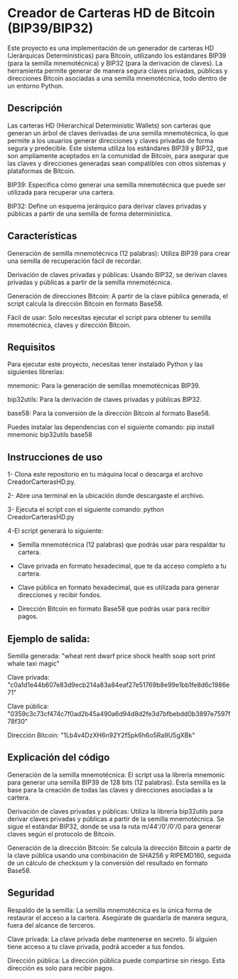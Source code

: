 # Creador de Carteras HD de Bitcoin (BIP39/BIP32)

Este proyecto es una implementación de un generador de carteras HD (Jerárquicas Determinísticas) para Bitcoin, utilizando los estándares BIP39 (para la semilla mnemotécnica) y BIP32 (para la derivación de claves). La herramienta permite generar de manera segura claves privadas, públicas y direcciones Bitcoin asociadas a una semilla mnemotécnica, todo dentro de un entorno Python.

Descripción
---------------
Las carteras HD (Hierarchical Deterministic Wallets) son carteras que generan un árbol de claves derivadas de una semilla mnemotécnica, lo que permite a los usuarios generar direcciones y claves privadas de forma segura y predecible. Este sistema utiliza los estándares BIP39 y BIP32, que son ampliamente aceptados en la comunidad de Bitcoin, para asegurar que las claves y direcciones generadas sean compatibles con otros sistemas y plataformas de Bitcoin.

BIP39: Especifica cómo generar una semilla mnemotécnica que puede ser utilizada para recuperar una cartera.

BIP32: Define un esquema jerárquico para derivar claves privadas y públicas a partir de una semilla de forma determinística.

Características
----------------
Generación de semilla mnemotécnica (12 palabras): Utiliza BIP39 para crear una semilla de recuperación fácil de recordar.

Derivación de claves privadas y públicas: Usando BIP32, se derivan claves privadas y públicas a partir de la semilla mnemotécnica.

Generación de direcciones Bitcoin: A partir de la clave pública generada, el script calcula la dirección Bitcoin en formato Base58.

Fácil de usar: Solo necesitas ejecutar el script para obtener tu semilla mnemotécnica, claves y dirección Bitcoin.

Requisitos
----------------
Para ejecutar este proyecto, necesitas tener instalado Python y las siguientes librerías:

mnemonic: Para la generación de semillas mnemotécnicas BIP39.

bip32utils: Para la derivación de claves privadas y públicas BIP32.

base58: Para la conversión de la dirección Bitcoin al formato Base58.



Puedes instalar las dependencias con el siguiente comando:
pip install mnemonic bip32utils base58


Instrucciones de uso
----------------------
1- Clona este repositorio en tu máquina local o descarga el archivo CreadorCarterasHD.py.

2- Abre una terminal en la ubicación donde descargaste el archivo.

3- Ejecuta el script con el siguiente comando:
python CreadorCarterasHD.py

4-El script generará lo siguiente:

- Semilla mnemotécnica (12 palabras) que podrás usar para respaldar tu cartera.

- Clave privada en formato hexadecimal, que te da acceso completo a tu cartera.

- Clave pública en formato hexadecimal, que es utilizada para generar direcciones y recibir fondos.

- Dirección Bitcoin en formato Base58 que podrás usar para recibir pagos.

  

Ejemplo de salida:
---------------------

Semilla generada: 
    "wheat rent dwarf price shock health soap sort print whale taxi magic"

Clave privada: 
    "c0a1d1e44b607e83d9ecb214a83a84eaf27e51769b8e99e1bb1fe8d6c1986e71"

Clave pública: 
    "0359c3c73cf474c7f0ad2b45a490a6d94d8d2fe3d7bfbebdd0b3897e7597f78f30"

Dirección Bitcoin:
    "1Lb4v4DzXH6n92Y2f5pk6h6o5Ra9U5gXBk"


Explicación del código
------------------------
Generación de la semilla mnemotécnica: El script usa la librería mnemonic para generar una semilla BIP39 de 128 bits (12 palabras). Esta semilla es la base para la creación de todas las claves y direcciones asociadas a la cartera.

Derivación de claves privadas y públicas: Utiliza la librería bip32utils para derivar claves privadas y públicas a partir de la semilla mnemotécnica. Se sigue el estándar BIP32, donde se usa la ruta m/44'/0'/0'/0 para generar claves según el protocolo de Bitcoin.

Generación de la dirección Bitcoin: Se calcula la dirección Bitcoin a partir de la clave pública usando una combinación de SHA256 y RIPEMD160, seguida de un cálculo de checksum y la conversión del resultado en formato Base58.

Seguridad
-----------
Respaldo de la semilla: La semilla mnemotécnica es la única forma de restaurar el acceso a la cartera. Asegúrate de guardarla de manera segura, fuera del alcance de terceros.

Clave privada: La clave privada debe mantenerse en secreto. Si alguien tiene acceso a tu clave privada, podrá acceder a tus fondos.

Dirección pública: La dirección pública puede compartirse sin riesgo. Esta dirección es solo para recibir pagos.
